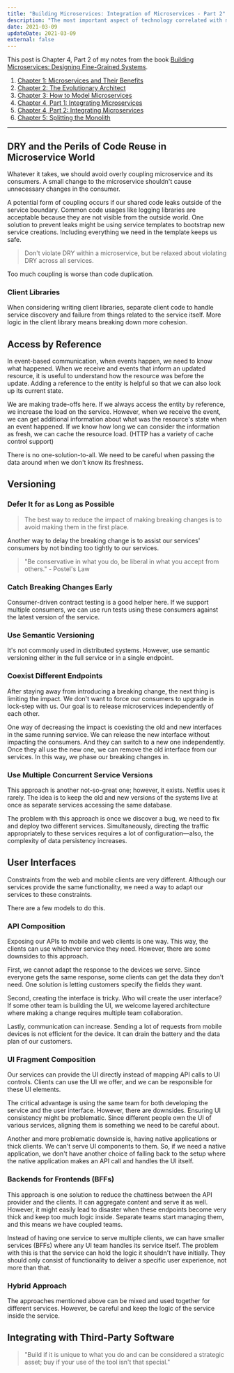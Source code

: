 ```yaml
---
title: "Building Microservices: Integration of Microservices - Part 2"
description: "The most important aspect of technology correlated with microservices is integration. When we get it right, microservices are autonomous and independent. If we get it wrong, the risk of catastrophe increases."
date: 2021-03-09
updateDate: 2021-03-09
external: false
---
```


This post is Chapter 4, Part 2 of my notes from the book [Building Microservices: Designing Fine-Grained Systems](https://samnewman.io/books/building_microservices/).

1. [Chapter 1: Microservices and Their Benefits](/books/microservices-and-their-benefits/)
2. [Chapter 2: The Evolutionary Architect](/books/the-evolutionary-architect/)
3. [Chapter 3: How to Model Microservices](/books/how-to-model-microservices/)
4. [Chapter 4, Part 1: Integrating Microservices](/books/integrating-microservices-part-1/)
5. [Chapter 4, Part 2: Integrating Microservices](/books/integrating-microservices-part-2/)
6. [Chapter 5: Splitting the Monolith](/books/splitting-the-monolith/)

---

## DRY and the Perils of Code Reuse in Microservice World

Whatever it takes, we should avoid overly coupling microservice and its consumers. A small change to the microservice shouldn't cause unnecessary changes in the consumer.

A potential form of coupling occurs if our shared code leaks outside of the service boundary. Common code usages like logging libraries are acceptable because they are not visible from the outside world. One solution to prevent leaks might be using service templates to bootstrap new service creations. Including everything we need in the template keeps us safe.

> Don't violate DRY within a microservice, but be relaxed about violating DRY across all services.

Too much coupling is worse than code duplication.

### Client Libraries

When considering writing client libraries, separate client code to handle service discovery and failure from things related to the service itself. More logic in the client library means breaking down more cohesion.

## Access by Reference

In event-based communication, when events happen, we need to know what happened. When we receive and events that inform an updated resource, it is useful to understand how the resource was before the update. Adding a reference to the entity is helpful so that we can also look up its current state.

We are making trade-offs here. If we always access the entity by reference, we increase the load on the service. However, when we receive the event, we can get additional information about what was the resource's state when an event happened. If we know how long we can consider the information as fresh, we can cache the resource load. (HTTP has a variety of cache control support)

There is no one-solution-to-all. We need to be careful when passing the data around when we don't know its freshness.

## Versioning

### Defer It for as Long as Possible

> The best way to reduce the impact of making breaking changes is to avoid making them in the first place.

Another way to delay the breaking change is to assist our services' consumers by not binding too tightly to our services.

> "Be conservative in what you do, be liberal in what you accept from others." - Postel's Law

### Catch Breaking Changes Early

Consumer-driven contract testing is a good helper here. If we support multiple consumers, we can use run tests using these consumers against the latest version of the service.

### Use Semantic Versioning

It's not commonly used in distributed systems. However, use semantic versioning either in the full service or in a single endpoint.

### Coexist Different Endpoints

After staying away from introducing a breaking change, the next thing is limiting the impact. We don't want to force our consumers to upgrade in lock-step with us. Our goal is to release microservices independently of each other.

One way of decreasing the impact is coexisting the old and new interfaces in the same running service. We can release the new interface without impacting the consumers. And they can switch to a new one independently. Once they all use the new one, we can remove the old interface from our services. In this way, we phase our breaking changes in.

### Use Multiple Concurrent Service Versions

This approach is another not-so-great one; however, it exists. Netflix uses it rarely. The idea is to keep the old and new versions of the systems live at once as separate services accessing the same database.

The problem with this approach is once we discover a bug, we need to fix and deploy two different services. Simultaneously, directing the traffic appropriately to these services requires a lot of configuration—also, the complexity of data persistency increases.

## User Interfaces

Constraints from the web and mobile clients are very different. Although our services provide the same functionality, we need a way to adapt our services to these constraints.

There are a few models to do this.

### API Composition

Exposing our APIs to mobile and web clients is one way. This way, the clients can use whichever service they need. However, there are some downsides to this approach.

First, we cannot adapt the response to the devices we serve. Since everyone gets the same response, some clients can get the data they don't need. One solution is letting customers specify the fields they want.

Second, creating the interface is tricky. Who will create the user interface? If some other team is building the UI, we welcome layered architecture where making a change requires multiple team collaboration.

Lastly, communication can increase. Sending a lot of requests from mobile devices is not efficient for the device. It can drain the battery and the data plan of our customers.

### UI Fragment Composition

Our services can provide the UI directly instead of mapping API calls to UI controls. Clients can use the UI we offer, and we can be responsible for these UI elements.

The critical advantage is using the same team for both developing the service and the user interface. However, there are downsides. Ensuring UI consistency might be problematic. Since different people own the UI of various services, aligning them is something we need to be careful about.

Another and more problematic downside is, having native applications or thick clients. We can't serve UI components to them. So, if we need a native application, we don't have another choice of falling back to the setup where the native application makes an API call and handles the UI itself.

### Backends for Frontends (BFFs)

This approach is one solution to reduce the chattiness between the API provider and the clients. It can aggregate content and serve it as well. However, it might easily lead to disaster when these endpoints become very thick and keep too much logic inside. Separate teams start managing them, and this means we have coupled teams.

Instead of having one service to serve multiple clients, we can have smaller services (BFFs) where any UI team handles its service itself. The problem with this is that the service can hold the logic it shouldn't have initially. They should only consist of functionality to deliver a specific user experience, not more than that.

### Hybrid Approach

The approaches mentioned above can be mixed and used together for different services. However, be careful and keep the logic of the service inside the service.

## Integrating with Third-Party Software

> "Build if it is unique to what you do and can be considered a strategic asset; buy if your use of the tool isn't that special."
